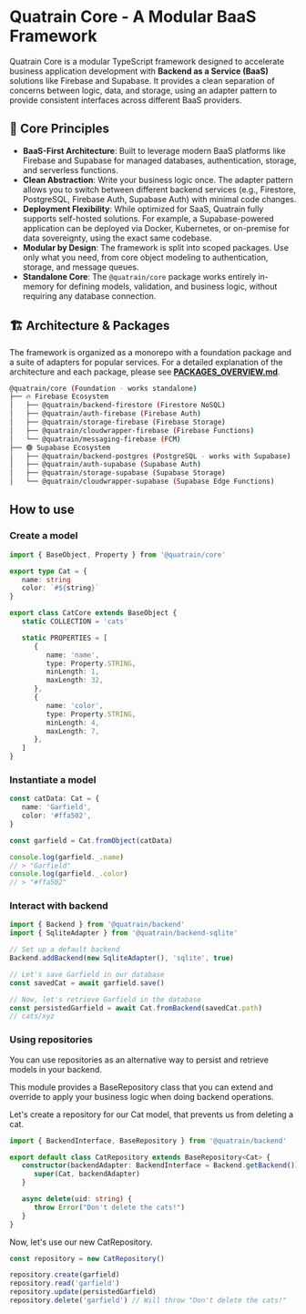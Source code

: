 # Quatrain Core - A Modular BaaS Framework

Quatrain Core is a modular TypeScript framework designed to accelerate business application development with **Backend as a Service (BaaS)** solutions like Firebase and Supabase. It provides a clean separation of concerns between logic, data, and storage, using an adapter pattern to provide consistent interfaces across different BaaS providers.

## 🎯 Core Principles

-  **BaaS-First Architecture**: Built to leverage modern BaaS platforms like Firebase and Supabase for managed databases, authentication, storage, and serverless functions.
-  **Clean Abstraction**: Write your business logic once. The adapter pattern allows you to switch between different backend services (e.g., Firestore, PostgreSQL, Firebase Auth, Supabase Auth) with minimal code changes.
-  **Deployment Flexibility**: While optimized for SaaS, Quatrain fully supports self-hosted solutions. For example, a Supabase-powered application can be deployed via Docker, Kubernetes, or on-premise for data sovereignty, using the exact same codebase.
-  **Modular by Design**: The framework is split into scoped packages. Use only what you need, from core object modeling to authentication, storage, and message queues.
-  **Standalone Core**: The `@quatrain/core` package works entirely in-memory for defining models, validation, and business logic, without requiring any database connection.

## 🏗️ Architecture & Packages

The framework is organized as a monorepo with a foundation package and a suite of adapters for popular services. For a detailed explanation of the architecture and each package, please see [**PACKAGES_OVERVIEW.md**](./PACKAGES_OVERVIEW.md).

```bash
@quatrain/core (Foundation - works standalone)
├── 🔥 Firebase Ecosystem
│   ├── @quatrain/backend-firestore (Firestore NoSQL)
│   ├── @quatrain/auth-firebase (Firebase Auth)
│   ├── @quatrain/storage-firebase (Firebase Storage)
│   ├── @quatrain/cloudwrapper-firebase (Firebase Functions)
│   └── @quatrain/messaging-firebase (FCM)
├── 🟢 Supabase Ecosystem
│   ├── @quatrain/backend-postgres (PostgreSQL - works with Supabase)
│   ├── @quatrain/auth-supabase (Supabase Auth)
│   ├── @quatrain/storage-supabase (Supabase Storage)
│   └── @quatrain/cloudwrapper-supabase (Supabase Edge Functions)
```

## How to use

### Create a model

```ts
import { BaseObject, Property } from '@quatrain/core'

export type Cat = {
   name: string
   color: `#${string}`
}

export class CatCore extends BaseObject {
   static COLLECTION = 'cats'

   static PROPERTIES = [
      {
         name: 'name',
         type: Property.STRING,
         minLength: 1,
         maxLength: 32,
      },
      {
         name: 'color',
         type: Property.STRING,
         minLength: 4,
         maxLength: 7,
      },
   ]
}
```

### Instantiate a model

```ts
const catData: Cat = {
   name: 'Garfield',
   color: '#ffa502',
}

const garfield = Cat.fromObject(catData)

console.log(garfield._.name)
// > "Garfield"
console.log(garfield._.color)
// > "#ffa502"
```

### Interact with backend

```ts
import { Backend } from '@quatrain/backend'
import { SqliteAdapter } from '@quatrain/backend-sqlite'

// Set up a default backend
Backend.addBackend(new SqliteAdapter(), 'sqlite', true)

// Let's save Garfield in our database
const savedCat = await garfield.save()

// Now, let's retrieve Garfield in the database
const persistedGarfield = await Cat.fromBackend(savedCat.path)
// cats/xyz
```

### Using repositories

You can use repositories as an alternative way to persist and retrieve models in your backend.

This module provides a BaseRepository class that you can extend and override to apply your business logic when doing backend operations.

Let's create a repository for our Cat model, that prevents us from deleting a cat.

```ts
import { BackendInterface, BaseRepository } from '@quatrain/backend'

export default class CatRepository extends BaseRepository<Cat> {
   constructor(backendAdapter: BackendInterface = Backend.getBackend()) {
      super(Cat, backendAdapter)
   }

   async delete(uid: string) {
      throw Error("Don't delete the cats!")
   }
}
```

Now, let's use our new CatRepository.

```ts
const repository = new CatRepository()

repository.create(garfield)
repository.read('garfield')
repository.update(persistedGarfield)
repository.delete('garfield') // Will throw "Don't delete the cats!"
```
